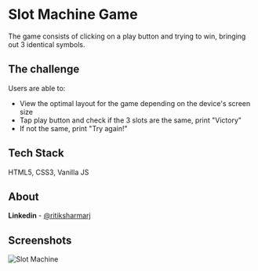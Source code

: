 # Slot Machine Game

The game consists of clicking on a play button and trying to win, bringing out 3 identical symbols.

## The challenge

Users are able to:

- View the optimal layout for the game depending on the device's screen size
- Tap play button and check if the 3 slots are the same, print "Victory"
- If not the same, print "Try again!"

## Tech Stack

HTML5, CSS3, Vanilla JS

## About

**Linkedin** - [@ritiksharmarj](https://www.linkedin.com/in/ritiksharmarj/)

## Screenshots

![Slot Machine](images/slot-machine.jpg)

